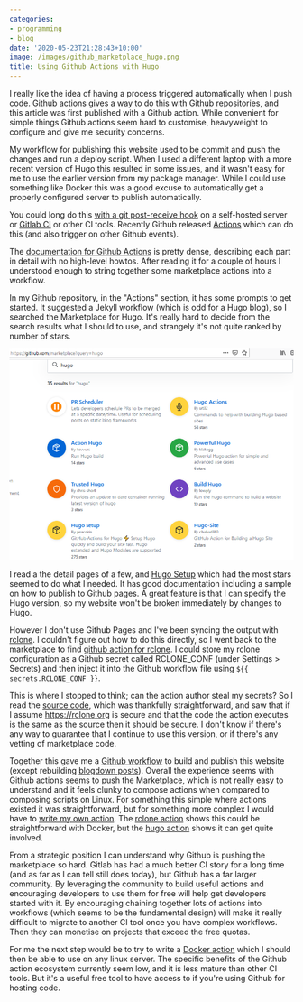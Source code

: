 ```yaml
---
categories:
- programming
- blog
date: '2020-05-23T21:28:43+10:00'
image: /images/github_marketplace_hugo.png
title: Using Github Actions with Hugo
---
```


I really like the idea of having a process triggered automatically when I push code.
Github actions gives a way to do this with Github repositories, and this article was first published with a Github action.
While convenient for simple things Github actions seem hard to customise,  heavyweight to configure and give me security concerns.

My workflow for publishing this website used to be commit and push the changes and run a deploy script.
When I used a different laptop with a more recent version of Hugo this resulted in some issues, and it wasn't easy for me to use the earlier version from my package manager.
While I could use something like Docker this was a good excuse to automatically get a properly configured server to publish automatically.

You could long do this [with a git post-receive hook](https://www.digitalocean.com/community/tutorials/how-to-use-git-hooks-to-automate-development-and-deployment-tasks) on a self-hosted server or [Gitlab CI](https://about.gitlab.com/stages-devops-lifecycle/continuous-integration/) or other CI tools.
Recently Github released [Actions](https://github.com/features/actions) which can do this (and also trigger on other Github events).

The [documentation for Github Actions](https://help.github.com/en/actions) is pretty dense, describing each part in detail with no high-level howtos.
After reading it for a couple of hours I understood enough to string together some marketplace actions into a workflow.

In my Github repository, in the "Actions" section, it has some prompts to get started.
It suggested a Jekyll workflow (which is odd for a Hugo blog), so I searched the Marketplace for Hugo.
It's really hard to decide from the search results what I should to use, and strangely it's not quite ranked by number of stars.

![Hugo Marketplace Search has Many Results](/images/github_marketplace_hugo.png)

I read a the detail pages of a few, and [Hugo Setup](https://github.com/marketplace/actions/hugo-setup) which had the most stars seemed to do what I needed.
It has good documentation including a sample on how to publish to Github pages.
A great feature is that I can specify the Hugo version, so my website won't be broken immediately by changes to Hugo.

However I don't use Github Pages and I've been syncing the output with [rclone](https://rclone.org/). 
I couldn't figure out how to do this directly, so I went back to the marketplace to find [github action for rclone](https://github.com/marketplace/actions/github-action-for-rclone).
I could store my rclone configuration as a Github secret called RCLONE_CONF (under Settings > Secrets) and then inject it into the Github workflow file using `${{ secrets.RCLONE_CONF }}`.

This is where I stopped to think; can the action author steal my secrets?
So I read the [source code](https://github.com/wei/rclone), which was thankfully straightforward, and saw that if I assume https://rclone.org is secure and that the code the action executes is the same as the source then it should be secure.
I don't know if there's any way to guarantee that I continue to use this version, or if there's any vetting of marketplace code.

Together this gave me a [Github workflow](https://github.com/EdwardJRoss/skeptric/commit/768a3c4a99a609bcc405250ca0c810997ded3069#diff-28efe7aa483f09b068ac33bc4a36e361) to build and publish this website (except rebuilding [blogdown posts](/blogdown)).
Overall the experience seems with Github actions seems to push the Marketplace, which is not really easy to understand and it feels clunky to compose actions when compared to composing scripts on Linux.
For something this simple where actions existed it was straightforward, but for something more complex I would have to [write my own action](https://help.github.com/en/actions/creating-actions/about-actions).
The [rclone action](https://github.com/wei/rclone) shows this could be straightforward with Docker, but the [hugo action](https://github.com/peaceiris/actions-hugo) shows it can get quite involved.

From a strategic position I can understand why Github is pushing the marketplace so hard.
Gitlab has had a much better CI story for a long time (and as far as I can tell still does today), but Github has a far larger community.
By leveraging the community to build useful actions and encouraging developers to use them for free will help get developers started with it.
By encouraging chaining together lots of actions into workflows (which seems to be the fundamental design) will make it really difficult to migrate to another CI tool once you have complex workflows.
Then they can monetise on projects that exceed the free quotas.

For me the next step would be to try to write a [Docker action](https://help.github.com/en/actions/creating-actions/dockerfile-support-for-github-actions) which I should then be able to use on any linux server.
The specific benefits of the Github action ecosystem currently seem low, and it is less mature than other CI tools.
But it's a useful free tool to have access to if you're using Github for hosting code.